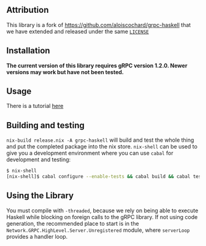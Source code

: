 Attribution
-----------

This library is a fork of https://github.com/aloiscochard/grpc-haskell that we
have extended and released under the same [`LICENSE`](./LICENSE)

Installation
------------

**The current version of this library requires gRPC version 1.2.0. Newer versions may work but have not been tested.**

Usage
-----

There is a tutorial [here](examples/tutorial/TUTORIAL.md)

Building and testing
--------------------

`nix-build release.nix -A grpc-haskell` will build and test the whole thing and
put the completed package into the nix store. `nix-shell` can be used to give
you a development environment where you can use `cabal` for development and
testing:

```bash
$ nix-shell
[nix-shell]$ cabal configure --enable-tests && cabal build && cabal test
```

Using the Library
-----------------

You must compile with `-threaded`, because we rely on being able to execute
Haskell while blocking on foreign calls to the gRPC library. If not using code
generation, the recommended place to start is in the
`Network.GRPC.HighLevel.Server.Unregistered` module, where `serverLoop` provides
a handler loop.
